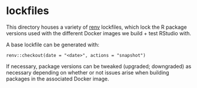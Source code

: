 
# lockfiles

This directory houses a variety of [renv](https://rstudio.github.io/renv)
lockfiles, which lock the R package versions used with the different Docker
images we build + test RStudio with.

A base lockfile can be generated with:

```
renv::checkout(date = "<date>", actions = "snapshot")
```

If necessary, package versions can be tweaked (upgraded; downgraded) as
necessary depending on whether or not issues arise when building packages in
the associated Docker image.

